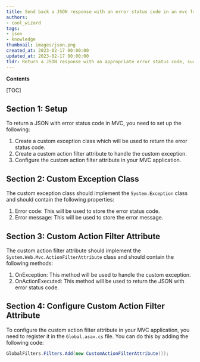 ```yaml
---
title: Send back a JSON response with an error status code in an mvc framework
authors:
- cool_wizard
tags:
- json
- knowledge
thumbnail: images/json.png
created_at: 2023-02-17 00:00:00
updated_at: 2023-02-17 00:00:00
tldr: Return a JSON response with an appropriate error status code, such as 400 (Bad Request) or 500 (Internal Server Error).
---
```


**Contents**

[TOC]

## Section 1: Setup

To return a JSON with error status code in MVC, you need to set up the following:

1. Create a custom exception class which will be used to return the error status code.
2. Create a custom action filter attribute to handle the custom exception.
3. Configure the custom action filter attribute in your MVC application.

## Section 2: Custom Exception Class

The custom exception class should implement the `System.Exception` class and should contain the following properties:

1. Error code: This will be used to store the error status code.
2. Error message: This will be used to store the error message.

## Section 3: Custom Action Filter Attribute

The custom action filter attribute should implement the `System.Web.Mvc.ActionFilterAttribute` class and should contain the following methods:

1. OnException: This method will be used to handle the custom exception.
2. OnActionExecuted: This method will be used to return the JSON with error status code.

## Section 4: Configure Custom Action Filter Attribute

To configure the custom action filter attribute in your MVC application, you need to register it in the `Global.asax.cs` file. You can do this by adding the following code:

```csharp
GlobalFilters.Filters.Add(new CustomActionFilterAttribute());
```
